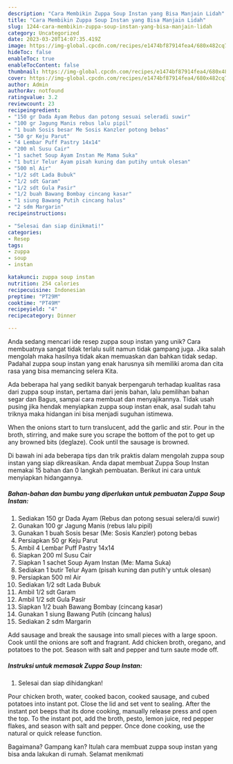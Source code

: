 ```yaml
---
description: "Cara Membikin Zuppa Soup Instan yang Bisa Manjain Lidah"
title: "Cara Membikin Zuppa Soup Instan yang Bisa Manjain Lidah"
slug: 1244-cara-membikin-zuppa-soup-instan-yang-bisa-manjain-lidah
category: Uncategorized
date: 2023-03-20T14:07:35.419Z
image: https://img-global.cpcdn.com/recipes/e1474bf87914fea4/680x482cq70/zuppa-soup-instan-foto-resep-utama.jpg
hideToc: false
enableToc: true
enableTocContent: false
thumbnail: https://img-global.cpcdn.com/recipes/e1474bf87914fea4/680x482cq70/zuppa-soup-instan-foto-resep-utama.jpg
cover: https://img-global.cpcdn.com/recipes/e1474bf87914fea4/680x482cq70/zuppa-soup-instan-foto-resep-utama.jpg
author: Admin
authorAv: notfound
ratingvalue: 3.2
reviewcount: 23
recipeingredient:
- "150 gr Dada Ayam Rebus dan potong sesuai seleradi suwir"
- "100 gr Jagung Manis rebus lalu pipil"
- "1 buah Sosis besar Me Sosis Kanzler potong bebas"
- "50 gr Keju Parut"
- "4 Lembar Puff Pastry 14x14"
- "200 ml Susu Cair"
- "1 sachet Soup Ayam Instan Me Mama Suka"
- "1 butir Telur Ayam pisah kuning dan putihy untuk olesan"
- "500 ml Air"
- "1/2 sdt Lada Bubuk"
- "1/2 sdt Garam"
- "1/2 sdt Gula Pasir"
- "1/2 buah Bawang Bombay cincang kasar"
- "1 siung Bawang Putih cincang halus"
- "2 sdm Margarin"
recipeinstructions:

- "Selesai dan siap dinikmati!"
categories:
- Resep
tags:
- zuppa
- soup
- instan

katakunci: zuppa soup instan 
nutrition: 254 calories
recipecuisine: Indonesian
preptime: "PT29M"
cooktime: "PT49M"
recipeyield: "4"
recipecategory: Dinner

---
```





Anda sedang mencari ide resep zuppa soup instan yang unik? Cara membuatnya sangat tidak terlalu sulit namun tidak gampang juga. Jika salah mengolah maka hasilnya tidak akan memuaskan dan bahkan tidak sedap. Padahal zuppa soup instan yang enak harusnya sih memiliki aroma dan cita rasa yang bisa memancing selera Kita.





Ada beberapa hal yang sedikit banyak berpengaruh terhadap kualitas rasa dari zuppa soup instan, pertama dari jenis bahan, lalu pemilihan bahan segar dan Bagus, sampai cara membuat dan menyajikannya. Tidak usah pusing jika hendak menyiapkan zuppa soup instan enak,      asal sudah tahu triknya maka hidangan ini bisa menjadi suguhan istimewa.














When the onions start to turn translucent, add the garlic and stir. Pour in the broth, stirring, and make sure you scrape the bottom of the pot to get up any browned bits (deglaze). Cook until the sausage is browned.






Di bawah ini ada beberapa tips dan trik praktis dalam mengolah zuppa soup instan yang siap dikreasikan. Anda dapat membuat Zuppa Soup Instan memakai 15 bahan dan 0 langkah pembuatan. Berikut ini cara untuk menyiapkan hidangannya.

<!--inarticleads1-->

##### Bahan-bahan dan bumbu yang diperlukan untuk pembuatan Zuppa Soup Instan:

1. Sediakan 150 gr Dada Ayam (Rebus dan potong sesuai selera/di suwir)
1. Gunakan 100 gr Jagung Manis (rebus lalu pipil)
1. Gunakan 1 buah Sosis besar (Me: Sosis Kanzler) potong bebas
1. Persiapkan 50 gr Keju Parut
1. Ambil 4 Lembar Puff Pastry 14x14
1. Siapkan 200 ml Susu Cair
1. Siapkan 1 sachet Soup Ayam Instan (Me: Mama Suka)
1. Sediakan 1 butir Telur Ayam (pisah kuning dan putih&#39;y untuk olesan)
1. Persiapkan 500 ml Air
1. Sediakan 1/2 sdt Lada Bubuk
1. Ambil 1/2 sdt Garam
1. Ambil 1/2 sdt Gula Pasir
1. Siapkan 1/2 buah Bawang Bombay (cincang kasar)
1. Gunakan 1 siung Bawang Putih (cincang halus)
1. Sediakan 2 sdm Margarin


Add sausage and break the sausage into small pieces with a large spoon. Cook until the onions are soft and fragrant. Add chicken broth, oregano, and potatoes to the pot. Season with salt and pepper and turn saute mode off. 

<!--inarticleads2-->

##### Instruksi untuk memasak Zuppa Soup Instan:


1. Selesai dan siap dihidangkan!

Pour chicken broth, water, cooked bacon, cooked sausage, and cubed potatoes into instant pot. Close the lid and set vent to sealing. After the instant pot beeps that its done cooking, manually release press and open the top. To the instant pot, add the broth, pesto, lemon juice, red pepper flakes, and season with salt and pepper. Once done cooking, use the natural or quick release function. 

Bagaimana? Gampang kan? Itulah cara membuat zuppa soup instan yang bisa anda lakukan di rumah. Selamat menikmati
